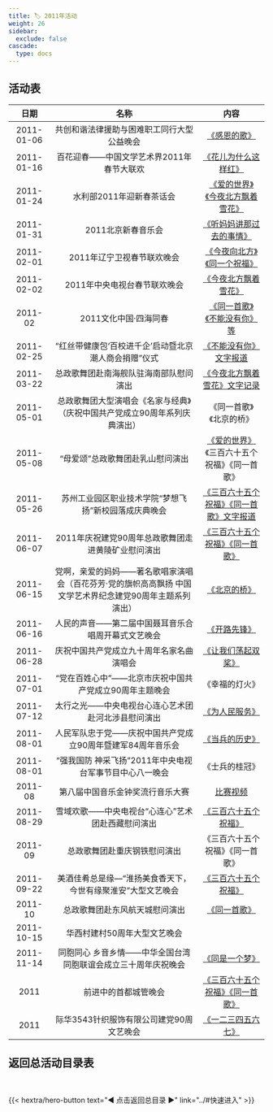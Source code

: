 ```yaml
---
title: 🏷️ 2011年活动
weight: 26
sidebar:
  exclude: false
cascade:
  type: docs
---
```


## 活动表

|日期|名称|内容|
|:-----:|:-----:|:-----:|
|2011-01-06|共创和谐法律援助与困难职工同行大型公益晚会|[《感恩的歌》](../2011/20110106/)|
|2011-01-16|百花迎春——中国文学艺术界2011年春节大联欢|[《花儿为什么这样红》](../2011/20110116/)|
|2011-01-24|水利部2011年迎新春茶话会|[《爱的世界》《今夜北方飘着雪花》](../2011/20110124/)|
|2011-01-31|2011北京新春音乐会|[《听妈妈讲那过去的事情》](../2011/20110131/)|
|2011-02-01|2011年辽宁卫视春节联欢晚会|[《今夜向北方》《同一个祝福》](../2011/20110201/#2011年辽宁卫视春节联欢晚会)|
|2011-02-02|2011年中央电视台春节联欢晚会|[《今夜北方飘着雪花》](../2011/20110201/#2011年中央电视台春节联欢晚会)|
|2011-02|2011文化中国·四海同春|[《同一首歌》《不能没有你》等](../2011/201102/)|
|2011-02-25|“红丝带健康包‘百校进千企’启动暨北京潮人商会捐赠”仪式|[《不能没有你》文字报道](https://www.chain.net.cn/info_view/4094/)|
|2011-03-22|总政歌舞团赴南海舰队驻海南部队慰问演出|[《今夜北方飘着雪花》文字记录](https://mil.news.sina.com.cn/2011-04-08/0320641617.html)|
|2011-05-01|总政歌舞团大型演唱会《名家与经典》（庆祝中国共产党成立90周年系列庆典演出）|《同一首歌》《北京的桥》|
|2011-05-08|“母爱颂”总政歌舞团赴乳山慰问演出|[《爱的世界》](../2011/20110508/)《三百六十五个祝福》《同一首歌》|
|2011-05-26|苏州工业园区职业技术学院“梦想飞扬”新校园落成庆典晚会|[《三百六十五个祝福》《同一首歌》文字报道](https://www.xyjyjt.com/html/jtnews/szivt/2012/0917/5434.html)|
|2011-06-07|2011年庆祝建党90周年总政歌舞团走进黄陵矿业慰问演出|[《三百六十五个祝福》《同一首歌》](../2011/20110607/)|
|2011-06-15|党啊，亲爱的妈妈——著名歌唱家演唱会（百花芬芳·党的旗帜高高飘扬 中国文学艺术界纪念建党90周年主题系列演出）|[《北京的桥》](../2011/20110615/)|
|2011-06-16|人民的声音——第二届中国聂耳音乐合唱周开幕式文艺晚会|[《开路先锋》](../2011/20110616/)|
|2011-06-28|庆祝中国共产党成立九十周年名家名曲演唱会|[《让我们荡起双桨》](../2011/20110628/)|
|2011-07-01|“党在百姓心中”——北京市庆祝中国共产党成立90周年主题晚会|《幸福的灯火》|
|2011-07-12|太行之光——中央电视台心连心艺术团赴河北涉县慰问演出|[《为人民服务》](../2011/20110712/)|
|2011-08-01|人民军队忠于党——庆祝中国共产党成立90周年暨建军84周年音乐会|[《当兵的历史》](../2011/20110801/)|
|2011-08-01|“强我国防 神采飞扬”2011年中央电视台军事节目中心八一晚会|《士兵的桂冠》|
|2011-08|第八届中国音乐金钟奖流行音乐大赛|[比赛视频](http://roll.ent.sina.com.cn/s_2011jzj_all/2/index.shtml)|
|2011-08-29|雪域欢歌——中央电视台“心连心”艺术团赴西藏慰问演出|[《三百六十五个祝福》](../2011/20110829/)|
|2011-09|总政歌舞团赴重庆钢铁慰问演出|《三百六十五个祝福》《同一首歌》|
|2011-09-22|美酒佳肴总是缘—“淮扬美食香天下，今世有缘聚淮安”大型文艺晚会|[《三百六十五个祝福》](../2011/20110922/)|
|2011-10|总政歌舞团赴东风航天城慰问演出|[《同一首歌》](../2011/201110/)|
|2011-10-15|华西村建村50周年大型文艺晚会||
|2011-11-14|同胞同心 乡音乡情——中华全国台湾同胞联谊会成立三十周年庆祝晚会|[《同是一个梦》](../2011/20111114/)|
|2011|前进中的首都城管晚会|[《三百六十五个祝福》《同一首歌》](../2011/20110001/)|
|2011|际华3543针织服饰有限公司建党90周文艺晚会|[《一二三四五六七》](../2011/20110000/)|




## 返回总活动目录表

<br>

{{< hextra/hero-button text="◀ 点击返回总目录 ▶" link="../#快速进入" >}}